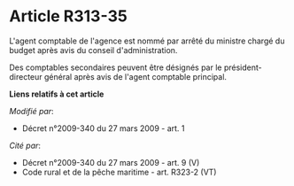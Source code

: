 # Article R313-35

L'agent comptable de l'agence est nommé par arrêté du ministre chargé du budget après avis du conseil d'administration. 

Des comptables secondaires peuvent être désignés par le président-directeur général après avis de l'agent comptable
principal.

**Liens relatifs à cet article**

_Modifié par_:

  - Décret n°2009-340 du 27 mars 2009 - art. 1

_Cité par_:

  - Décret n°2009-340 du 27 mars 2009 - art. 9 (V)
  - Code rural et de la pêche maritime - art. R323-2 (VT)

